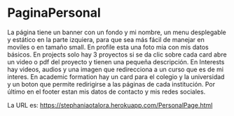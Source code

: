 # PaginaPersonal

La página tiene un banner con un fondo y mi nombre, un menu desplegable y estático en la parte izquiera, para que sea más fácil de manejar en moviles o en tamaño small. En profile esta una foto mia con mis datos básicos. En projects solo hay 3 proyectos si se da clic sobre cada card abre un video o pdf del proyecto y tienen una pequeña descripción. En Interests hay videos, audios y una imagen que redirecciona a un curso que es de mi interes. En academic formation hay un card para el colegio y la universidad y un boton que permite redirigirse a las páginas de cada institución. Por último en el footer estan mis datos de contacto y mis redes sociales.

La URL es: https://stephaniaotalora.herokuapp.com/PersonalPage.html